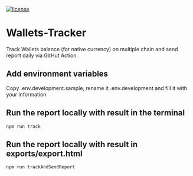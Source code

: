 [![license](https://img.shields.io/github/license/jamesisaac/react-native-background-task.svg)](https://opensource.org/licenses/MIT)

# Wallets-Tracker

Track Wallets balance (for native currency) on multiple chain and send report daily via GitHut Action.

## Add environment variables

Copy .env.development.sample, rename it .env.development and fill it with your information

## Run the report locally with result in the terminal

```
npm run track
```

## Run the report locally with result in exports/export.html

```
npm run trackAndSendReport
```


